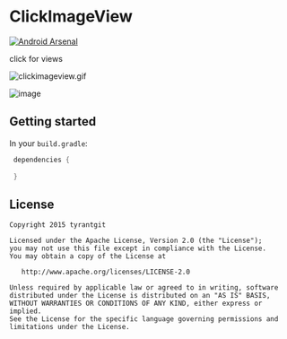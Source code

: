 # ClickImageView

[![Android Arsenal](https://img.shields.io/badge/Android%20Arsenal-ExplosionField-brightgreen.svg?style=flat)](https://github.com/yangqing0314/ClickImageView/master/screenshots/clickimageview.gif)

click for views

![clickimageview.gif](https://github.com/yangqing0314/ClickImageView/blob/master/screenshots/clickimageview.gif)

 ![image](https://github.com/yangqing0314/ClickImageView/blob/master/screenshots/image02.jpg)

## Getting started

In your `build.gradle`:

```gradle
 dependencies {
   
 }
```


## License

    Copyright 2015 tyrantgit

    Licensed under the Apache License, Version 2.0 (the "License");
    you may not use this file except in compliance with the License.
    You may obtain a copy of the License at

       http://www.apache.org/licenses/LICENSE-2.0

    Unless required by applicable law or agreed to in writing, software
    distributed under the License is distributed on an "AS IS" BASIS,
    WITHOUT WARRANTIES OR CONDITIONS OF ANY KIND, either express or implied.
    See the License for the specific language governing permissions and
    limitations under the License.
